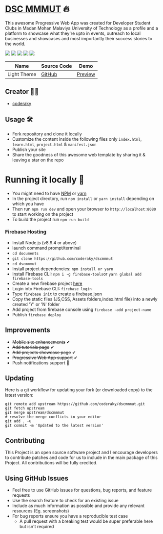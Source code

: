 # [DSC MMMUT](https://dscmmmut.live) 🔥
This awesome Progressive Web App was created for Developer Student Clubs in Madan Mohan Malaviya University of Technology as a profile and a platform to showcase what they're upto in events, outreach to local businesses and showcases and most importantly their success stories to the world.

![](https://img.shields.io/github/issues/coderaky/dscmmmut)
![](https://img.shields.io/github/forks/coderaky/dscmmmut)
![](https://img.shields.io/github/stars/coderaky/dscmmmut)
![](https://img.shields.io/github/license/coderaky/dscmmmut)
![](https://img.shields.io/twitter/url?url=https%3A%2F%2Fgithub.com%2Fcoderaky%2Fdscmmmut)


| Name | Source Code| Demo |
| --- | --- | --- |
|Light Theme | [GitHub](https://github.com/coderaky/dscmmmut) | [Preview](https://dscmmmut.live) |

## Creator 👨‍💻
* [coderaky](https://coderaky.com)


## Usage 🛠
* Fork repository and clone it locally
* Customize the content inside the following files only ```index.html```, ```learn.html```, ```project.html``` & ```manifest.json```
* Publish your site
* Share the goodness of this awesome web template by sharing it & leaving a star on the repo

# Running it locally 🔩
* You might need to have [NPM](https://nodejs.org/en/download/) or [yarn](https://yarnpkg.com/en/docs/install)
* In the project directory, run `npm install` or `yarn install` depending on which you have
* Then run `npm run dev` and open your browser to `http://localhost:8080` to start working on the project
* To build the project run `npm run build`

### Firebase Hosting
* Install Node.js (v8.9.4 or above)
* launch command prompt/terminal 
* ```cd documents```
* ```git clone https://github.com/coderaky/dscmmmut```
* ```cd dscmmmut```
* Install project dependencies: ```npm install or yarn```
* Install Firebase CLI: ```npm i -g firebase-tools```or  ```yarn global add firebase-tools```
* Create a new firebase project [here](https://console.firebase.google.com/)
* Login into Firebase CLI: ```firebase login```
* Type ```firebase init``` to create a firebase.json
* Copy the static files (JS,CSS, Assets folders,index.html file) into a newly created 'Y' or 'N' folder
* Add project from firebase console using ```firebase -add project-name```
* Publish ```firebase deploy```

## Improvements

* <s>Mobile site enhancements</s> ✔
* <s>Add tutorials page</s> ✔
* <s>Add projects showcase page</s> ✔
* <s>Progressive Web App support</s> ✔
* Push notifications support 📢

## Updating
Here is a git workflow for updating your fork (or downloaded copy) to the latest version:
```git
git remote add upstream https://github.com/coderaky/dscmmmut.git
git fetch upstream
git merge upstream/dscmmmut
# resolve the merge conflicts in your editor
git add . -u
git commit -m 'Updated to the latest version'
```

## Contributing
This Project is an open source software project and I encourage developers to contribute patches and code for us to include in the main package of this Project. All contributions will be fully credited.

## Using GitHub Issues
* Feel free to use GitHub issues for questions, bug reports, and feature requests
* Use the search feature to check for an existing issue
* Include as much information as possible and provide any relevant resources (Eg. screenshots)
* For bug reports ensure you have a reproducible test case
    * A pull request with a breaking test would be super preferable here but isn't required
